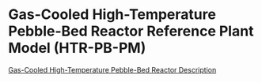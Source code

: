 # Gas-Cooled High-Temperature Pebble-Bed Reactor Reference Plant Model (HTR-PB-PM)

[Gas-Cooled High-Temperature Pebble-Bed Reactor Description](htr_pb_pm/reactor_description.md)
